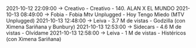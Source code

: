2021-10-12 22:09:00 -> Creativo - Creativo - 140. ALAN X EL MUNDO
2021-10-13 08:49:00 -> Fobia - Fobia Mtv Unplugged - Hoy Tengo Miedo (MTV Unplugged)
2021-10-13 12:48:00 -> Leiva - 3.7 M de vistas - Godzilla (con Ximena Sariñana y Bunbury)
2021-10-13 12:53:00 -> Sidecars - 4.6 M de vistas - Olvídame
2021-10-13 12:58:00 -> Leiva - 1 M de vistas - Histéricos (con Ximena Sariñana)
